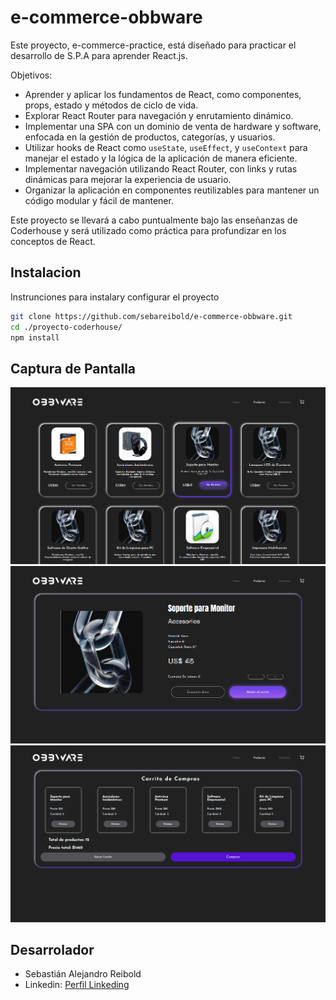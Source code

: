 # e-commerce-obbware
Este proyecto, e-commerce-practice, está diseñado para practicar el desarrollo de S.P.A para aprender React.js.

Objetivos:
- Aprender y aplicar los fundamentos de React, como componentes, props, estado y métodos de ciclo de vida.
- Explorar React Router para navegación y enrutamiento dinámico.
- Implementar una SPA con un dominio de venta de hardware y software, enfocada en la gestión de productos, categorías, y usuarios.
- Utilizar hooks de React como `useState`, `useEffect`, y `useContext` para manejar el estado y la lógica de la aplicación de manera eficiente.
- Implementar navegación utilizando React Router, con links y rutas dinámicas para mejorar la experiencia de usuario.
- Organizar la aplicación en componentes reutilizables para mantener un código modular y fácil de mantener.

Este proyecto se llevará a cabo puntualmente bajo las enseñanzas de Coderhouse y será utilizado como práctica para profundizar en los conceptos de React.

## Instalacion
Instrunciones para instalary configurar el proyecto

```bash
git clone https://github.com/sebareibold/e-commerce-obbware.git
cd ./proyecto-coderhouse/
npm install
```

## Captura de Pantalla 
![captura-obbware-productos](/proyecto-obbware/public/captura-obbware-productos.png)
![captura-obbware-productosDetail](/proyecto-obbware/public/captura-obbware-productosdetail.png)
![captura-obbware-carrito](/proyecto-obbware/public/captura-obbware-carrito.png)


## Desarrolador
 -  Sebastián Alejandro Reibold  
 -  Linkedin: [Perfil Linkeding](https://www.linkedin.com/in/sebastian-alejandro-reibold-783a73297/)
